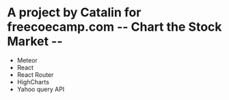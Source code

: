 # A project by Catalin for freecoecamp.com  -- Chart the Stock Market --

 - Meteor
 - React
 - React Router
 - HighCharts
 - Yahoo query API